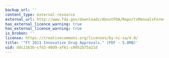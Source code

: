 ```yaml
---
backup_url: ''
content_type: external-resource
external_url: http://www.fda.gov/downloads/AboutFDA/ReportsManualsForms/Reports/UCM278358.pdf
has_external_licence_warning: true
has_external_license_warning: true
is_broken: ''
license: https://creativecommons.org/licenses/by-nc-sa/4.0/
title: '"FY 2011 Innovative Drug Approvals." (PDF - 5.0MB)'
uid: ddc2163b-cfd3-40d9-af61-c0052b75a21d
---
```

